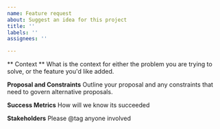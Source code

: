 ```yaml
---
name: Feature request
about: Suggest an idea for this project
title: ''
labels: ''
assignees: ''

---
```


** Context **
What is the context for either the problem you are trying to solve, or the feature you'd like added.

**Proposal and Constraints**
Outline your proposal and any constraints that need to govern alternative proposals.

**Success Metrics**
How will we know its succeeded

**Stakeholders**
Please @tag anyone involved
